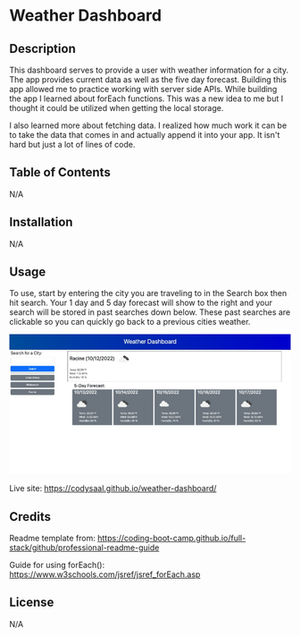 # Weather Dashboard

## Description

This dashboard serves to provide a user with weather information for a city. The app provides current data as well as the five day forecast. Building this app allowed me to practice working with server side APIs. While building the app I learned about forEach functions. This was a new idea to me but I thought it could be utilized when getting the local storage.

I also learned more about fetching data. I realized how much work it can be to take the data that comes in and actually append it into your app. It isn't hard but just a lot of lines of code.


## Table of Contents

N/A

## Installation

N/A

## Usage

To use, start by entering the city you are traveling to in the Search box then hit search. Your 1 day and 5 day forecast will show to the right and your search will be stored in past searches down below. These past searches are clickable so you can quickly go back to a previous cities weather.


![Weather Dashboard Screenshot](assets/images/weather-dashboard-screenshot.png)

Live site: https://codysaal.github.io/weather-dashboard/


## Credits

Readme template from:
https://coding-boot-camp.github.io/full-stack/github/professional-readme-guide

Guide for using forEach():
https://www.w3schools.com/jsref/jsref_forEach.asp



## License

N/A